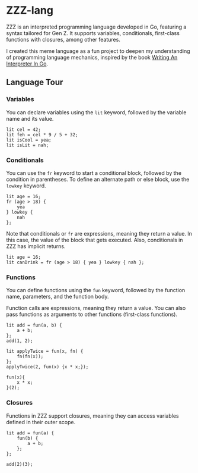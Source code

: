 # ZZZ-lang

ZZZ is an interpreted programming language developed in Go, featuring a syntax tailored for Gen Z. It supports variables, conditionals, first-class functions with closures, among other features.

I created this meme language as a fun project to deepen my understanding of programming language mechanics, inspired by the book [Writing An Interpreter In Go](https://interpreterbook.com/).

## Language Tour

### Variables

You can declare variables using the `lit` keyword, followed by the variable name and its value.

```zzz
lit cel = 42;
lit feh = cel * 9 / 5 + 32;
lit isCool = yea;
lit isLit = nah;
```

### Conditionals

You can use the `fr` keyword to start a conditional block, followed by the condition in parentheses. To define an alternate path or else block, use the `lowkey` keyword.

```zzz
lit age = 16;
fr (age > 18) {
    yea
} lowkey {
    nah
};
```

Note that conditionals or `fr` are expressions, meaning they return a value. In this case, the value of the block that gets executed. Also, conditionals in ZZZ has implicit returns.

```zzz
lit age = 16;
lit canDrink = fr (age > 18) { yea } lowkey { nah };
```

### Functions

You can define functions using the `fun` keyword, followed by the function name, parameters, and the function body.

Function calls are expressions, meaning they return a value. You can also pass functions as arguments to other functions (first-class functions).

```zzz
lit add = fun(a, b) {
    a + b;
};
add(1, 2);

lit applyTwice = fun(x, fn) {
    fn(fn(x));
};
applyTwice(2, fun(x) {x * x;});

fun(x){
    x * x;
}(2);
```

### Closures

Functions in ZZZ support closures, meaning they can access variables defined in their outer scope.

```zzz
lit add = fun(a) {
    fun(b) {
        a + b;
    };
};

add(2)(3);
```
